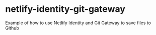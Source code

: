 # netlify-identity-git-gateway
Example of how to use Netlify Identity and Git Gateway to save files to Github
